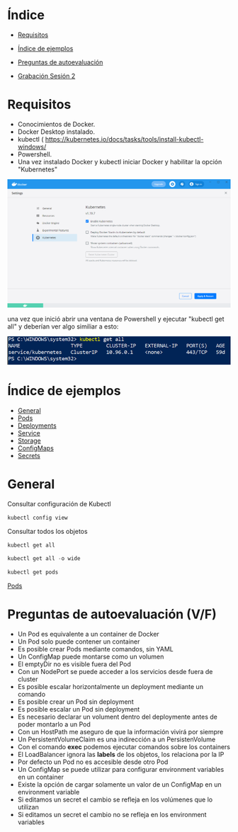 # Índice

 - [Requisitos](#requisitos)
 - [Índice de ejemplos](#índice-de-ejemplos)
 - [Preguntas de autoevaluación](#preguntas-de-autoevaluación)
 
 - [Grabación Sesión 2](https://web.microsoftstream.com/video/801c98a8-83f7-4e23-bc40-92d0a24beda6)

# Requisitos

 - Conocimientos de Docker.
 - Docker Desktop instalado.
 - kubectl ( https://kubernetes.io/docs/tasks/tools/install-kubectl-windows/ 
 - Powershell.
 - Una vez instalado Docker y kubectl iniciar Docker y habilitar la opción "Kubernetes"

![](img/installation.png)

una vez que inició abrir una ventana de Powershell y ejecutar "kubectl get all" y deberían ver algo similiar a esto:

![](img/check.png)

# Índice de ejemplos

- [General](#general)
- [Pods](k8s.pods.md)
- [Deployments](k8s.deployments.md)
- [Service](k8s.services.md)
- [Storage](k8s.storage.md)
- [ConfigMaps](k8s.configmaps.md)
- [Secrets](k8s.secrets.md)

# General
Consultar configuración de Kubectl
``` powershell
kubectl config view
```

Consultar todos los objetos

``` powershell 
kubectl get all
```

``` powershell 
kubectl get all -o wide
```

``` powershell 
kubectl get pods
```

[Pods](k8s.pods.md)

# Preguntas de autoevaluación (V/F)

 - Un Pod es equivalente a un container de Docker
 - Un Pod solo puede contener un container
 - Es posible crear Pods mediante comandos, sin YAML
 - Un ConfigMap puede montarse como un volumen
 - El emptyDir no es visible fuera del Pod
 - Con un NodePort se puede acceder a los servicios desde fuera de cluster
 - Es posible escalar horizontalmente un deployment mediante un comando
 - Es posible crear un Pod sin deployment
 - Es posible escalar un Pod sin deployment
 - Es necesario declarar un volument dentro del deploymente antes de poder montarlo a un Pod
 - Con un HostPath me aseguro de que la información vivirá por siempre
 - Un PersistentVolumeClaim es una indirección a un PersistenVolume
 - Con el comando **exec** podemos ejecutar comandos sobre los containers
 - El LoadBalancer ignora las **labels** de los objetos, los relaciona por la IP
 - Por defecto un Pod no es accesible desde otro Pod
 - Un ConfigMap se puede utilizar para configurar environment variables en un container
 - Existe la opción de cargar solamente un valor de un ConfigMap en un environment variable
 - Si editamos un secret el cambio se refleja en los volúmenes que lo utilizan
 - Si editamos un secret el cambio no se refleja en los environment variables

